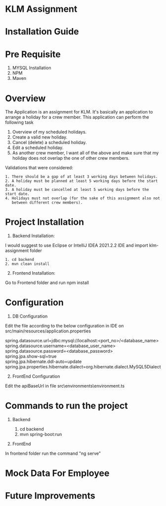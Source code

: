 # KLM Assignment

# Installation Guide

# Pre Requisite

1. MYSQL Installation
2. NPM
3. Maven

# Overview

The Application is an assignment for KLM. It's basically an application to arrange a holiday for a crew member. This application can perform the following task

1. Overview of my scheduled holidays. 
2. Create a valid new holiday. 
3. Cancel (delete) a scheduled holiday. 
4. Edit a scheduled holiday. 
5. As another crew member, I want all of the above and make sure that my holiday does not overlap the one of other crew members.

Validations that were considered:

    1. There should be a gap of at least 3 working days between holidays.
    2. A holiday must be planned at least 5 working days before the start date.
    3. A holiday must be cancelled at least 5 working days before the start date.
    4. Holidays must not overlap (for the sake of this assignment also not
       between different crew members).

# Project Installation

1. Backend Installation:

I would suggest to use Eclipse or IntelliJ IDEA 2021.2.2 IDE and import klm-assignment folder

    1. cd backend
    2. mvn clean install

2. Frontend Installation:

Go to Frontend folder and run npm install

# Configuration

1. DB Configuration

Edit the file according to the below configuration in IDE
on src/main/resources/application.properties

spring.datasource.url=jdbc:mysql://localhost:<port_no>/<database_name>  
spring.datasource.username=<database_user_name>  
spring.datasource.password=<database_password>  
spring.jpa.show-sql=true  
spring.jpa.hibernate.ddl-auto=update  
spring.jpa.properties.hibernate.dialect=org.hibernate.dialect.MySQL5Dialect

2. FrontEnd Configuration

Edit the apiBaseUrl in file src\environments\environment.ts

# Commands to run the project

1. Backend

    1. cd backend
    2. mvn spring-boot:run

2. FrontEnd

In frontend folder run the command "ng serve"

# Mock Data For Employee


# Future Improvements


